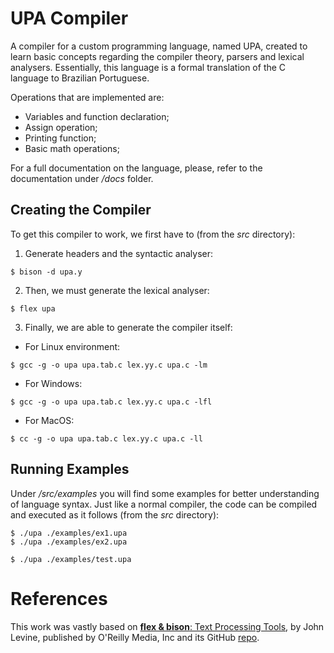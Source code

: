 # UPA Compiler

A compiler for a custom programming language, named UPA, created to learn basic concepts regarding the compiler theory, parsers and lexical analysers. Essentially, this language is a formal translation of the C language to Brazilian Portuguese.

Operations that are implemented are:
* Variables and function declaration;
* Assign operation;
* Printing function;
* Basic math operations;

For a full documentation on the language, please, refer to the documentation under */docs* folder.

## Creating the Compiler 

To get this compiler to work, we first have to (from the *src* directory):

1. Generate headers and the syntactic analyser:

```shell
$ bison -d upa.y
```

2. Then, we must generate the lexical analyser:

```shell
$ flex upa
```

3. Finally, we are able to generate the compiler itself:

* For Linux environment:
```shell
$ gcc -g -o upa upa.tab.c lex.yy.c upa.c -lm
```

* For Windows:
```shell
$ gcc -g -o upa upa.tab.c lex.yy.c upa.c -lfl
```

* For MacOS:
```shell
$ cc -g -o upa upa.tab.c lex.yy.c upa.c -ll
```

## Running Examples

Under */src/examples* you will find some examples for better understanding of language syntax. Just like a normal compiler, the code can be compiled and executed as it follows (from the *src* directory):

```shell
$ ./upa ./examples/ex1.upa
$ ./upa ./examples/ex2.upa
```

```shell
$ ./upa ./examples/test.upa
```

# References

This work was vastly based on [**flex & bison**:  Text Processing Tools](https://books.google.com.br/books?id=3Sr1V5J9_qMC&lpg=PP1&dq=flex%20bison%20o'reilly&hl=pt-BR&pg=PP1#v=onepage&q=flex%20bison%20o'reilly&f=false), by John Levine, published by O'Reilly Media, Inc and its GitHub [repo](https://github.com/mbbill/flexbison/tree/master/flexbison).